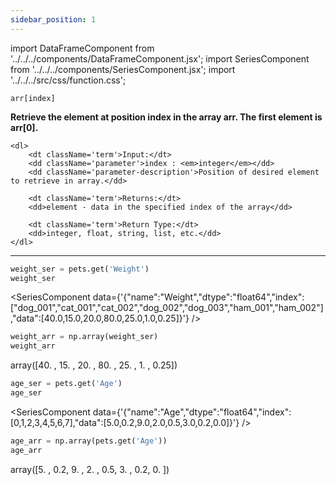 ```yaml
---
sidebar_position: 1
---
```


import DataFrameComponent from '../../../components/DataFrameComponent.jsx';
import SeriesComponent from '../../../components/SeriesComponent.jsx';
import '../../../src/css/function.css';

<code>arr[index]</code>

<div className='base'>
    <p><strong>Retrieve the element at position index in the array arr. The first element is arr[0].</strong></p>

    <dl>
        <dt className='term'>Input:</dt>
        <dd className='parameter'>index : <em>integer</em></dd>
        <dd className='parameter-description'>Position of desired element to retrieve in array.</dd>

        <dt className='term'>Returns:</dt>
        <dd>element - data in the specified index of the array</dd>

        <dt className='term'>Return Type:</dt>
        <dd>integer, float, string, list, etc.</dd>
    </dl>
</div>

---

```python
weight_ser = pets.get('Weight')
weight_ser
```

<SeriesComponent data={'{"name":"Weight","dtype":"float64","index":["dog_001","cat_001","cat_002","dog_002","dog_003","ham_001","ham_002"],"data":[40.0,15.0,20.0,80.0,25.0,1.0,0.25]}'} />

```python
weight_arr = np.array(weight_ser)
weight_arr
```
array([40.  , 15.  , 20.  , 80.  , 25.  ,  1.  ,  0.25])


```python
age_ser = pets.get('Age')
age_ser
```

<SeriesComponent data={'{"name":"Age","dtype":"float64","index":[0,1,2,3,4,5,6,7],"data":[5.0,0.2,9.0,2.0,0.5,3.0,0.2,0.0]}'} />

```python
age_arr = np.array(pets.get('Age'))
age_arr
```
array([5. , 0.2, 9. , 2. , 0.5, 3. , 0.2, 0. ])
